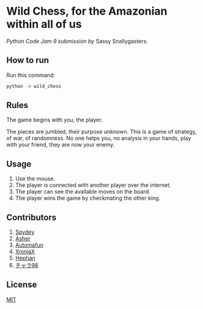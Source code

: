 # Wild Chess, for the Amazonian within all of us

*Python Code Jam 9 submission by* Sassy Snallygasters.

## How to run

Run this command:

```bash
python -m wild_chess
```

## Rules

The game begins with you, the player.

The pieces are jumbled, their purpose unknown. This is a game of strategy, of war, of randomness. No one helps you, no analysis in your hands, play with your friend, they are now your enemy.

## Usage

1. Use the mouse.
2. The player is connected with another player over the internet.
3. The player can see the available moves on the board.
4. The player wins the game by checkmating the other king.

## Contributors

1. [Spydey](https://github.com/SFM61319)
2. [Asher](https://github.com/FallenDeity)
3. [Automafun](https://github.com/Danniboy07)
4. [XninjaX](https://github.com/suchithh)
5. [Hephan](https://github.com/marslayr)
6. [チャラ98](https://github.com/Chara98)

## License

[MIT](https://choosealicense.com/licenses/mit/)
